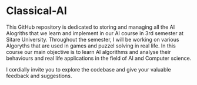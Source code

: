 # Classical-AI
This GitHub repository is dedicated to storing and managing all the AI Alogriths that we learn and implement in our AI course in 3rd semester at Sitare University. Throughout the semester, I will be working on various Algoryths that are used in games and puzzel solving in real life. In this course our main objective is to learn AI algorithms and analyse their behaviours and real life applications in the field of AI and Computer science.

I cordially invite you to explore the codebase and give your valuable feedback and suggestions.
